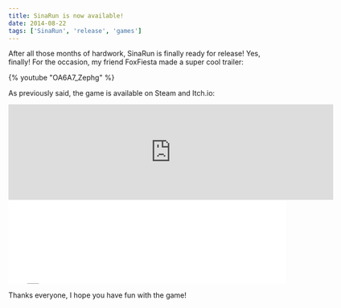 ```yaml
---
title: SinaRun is now available!
date: 2014-08-22
tags: ['SinaRun', 'release', 'games']
---
```


After all those months of hardwork, SinaRun is finally ready for release! Yes, finally! For the occasion, my friend FoxFiesta made a super cool trailer:

{% youtube "OA6A7_Zephg" %}

As previously said, the game is available on Steam and Itch.io:

<iframe src="https://store.steampowered.com/widget/324470/" frameborder="0" width="646" height="190" align="middle"></iframe>
<br/>
<iframe
rame src="//itch.io/embed/1790?linkback=true" width="552" height="167" frameborder="0" align="middle"></iframe>

Thanks everyone, I hope you have fun with the game!

